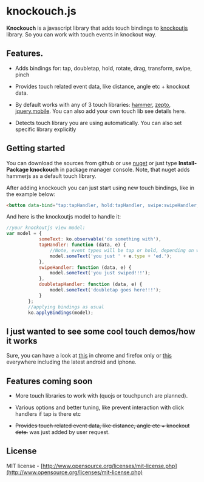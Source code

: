 # knockouch.js

**Knockouch** is a javascript library that adds touch bindings to [knockoutjs](http://knockoutjs.com/) library. So you can work with touch events in knockout way.

## Features.

- Adds bindings for: tap, doubletap, hold, rotate, drag, transform, swipe, pinch

- Provides touch related event data, like distance, angle etc + knockout data.

- By default works with any of 3 touch libraries: [hammer](https://github.com/EightMedia/hammer.js), [zepto](http://zeptojs.com/), [jquery.mobile](http://jquerymobile.com/). You can also add your own touch lib see details here.

- Detects touch library you are using automatically. You can also set specific library explicitly

## Getting started

You can download the sources from github or use [nuget](http://nuget.org/packages/knockouch/) or just type **Install-Package knockouch** in package manager console. Note, that nuget adds hammerjs as a default touch library.

After adding knockouch you can just start using new touch bindings, like in the example below:
```html
<button data-bind="tap:tapHandler, hold:tapHandler, swipe:swipeHandler, doubletap:doubletapHandler">knockouch me</button>
```

And here is the knockoutjs model to handle it:
```javascript
//your knockoutjs view model:
var model = {
            someText: ko.observable('do something with'),
            tapHandler: function (data, e) {
				//Note, event types will be tap or hold, depending on what your action will be.
                model.someText('you just ' + e.type + 'ed.');
            },
			swipeHandler: function (data, e) {
                model.someText('you just swiped!!!');
            },
			doubletapHandler: function (data, e) {
                model.someText('doubletap goes here!!!');
            }
        };
		//applying bindings as usual
        ko.applyBindings(model);
```

## I just wanted to see some cool touch demos/how it works

Sure, you can have a look at [this](http://htmlpreview.github.com/?https://github.com/yaroslavya/knockouch/blob/master/knockouch/demo/iphone.html) in chrome and firefox only or [this](http://htmlpreview.github.io/?https://github.com/yaroslavya/knockouch/blob/dev/knockouch/demo/demoMobile.html) everywhere including the latest android and iphone. 

## Features coming soon

- More touch libraries to work with (quojs or touchpunch are planned).

- Various options and better tuning, like prevent interaction with click handlers if tap is there etc

- <del>Provides touch related event data, like distance, angle etc + knockout data.</del> was just added by user request.

## License

MIT license - [http://www.opensource.org/licenses/mit-license.php](http://www.opensource.org/licenses/mit-license.php)


